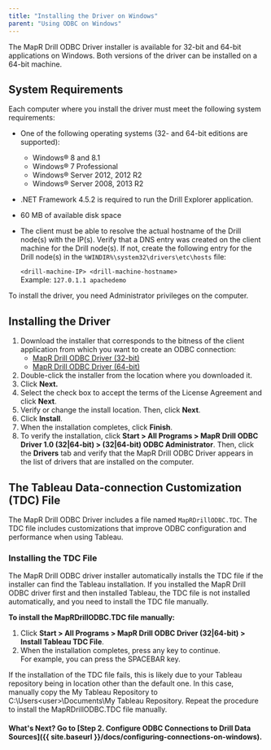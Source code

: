 ```yaml
---
title: "Installing the Driver on Windows"
parent: "Using ODBC on Windows"
---
```

The MapR Drill ODBC Driver installer is available for 32-bit and 64-bit
applications on Windows. Both versions of the driver can be installed on a 64-bit
machine.

##  System Requirements

Each computer where you install the driver must meet the following system
requirements:

  * One of the following operating systems (32- and 64-bit editions are supported):
    * Windows® 8 and 8.1
    * Windows® 7 Professional
    * Windows® Server 2012, 2012 R2
    * Windows® Server 2008, 2013 R2
  * .NET Framework 4.5.2 is required to run the Drill Explorer application.
  * 60 MB of available disk space
  * The client must be able to resolve the actual hostname of the Drill node(s) with the IP(s). Verify that a DNS entry was created on the client machine for the Drill node(s). If not, create the following entry for the Drill node(s) in the `%WINDIR%\system32\drivers\etc\hosts` file:
    
    `<drill-machine-IP> <drill-machine-hostname>`  
    Example: `127.0.1.1 apachedemo`

To install the driver, you need Administrator privileges on the computer.

## Installing the Driver

  1. Download the installer that corresponds to the bitness of the client application from which you want to create an ODBC connection:
     * [MapR Drill ODBC Driver (32-bit)](http://package.mapr.com/tools/MapR-ODBC/MapR_Drill/MapRDrill_odbc_v1.0.0.1001/MapRDrillODBC32.msi)
     * [MapR Drill ODBC Driver (64-bit)](http://package.mapr.com/tools/MapR-ODBC/MapR_Drill/MapRDrill_odbc_v1.0.0.1001/MapRDrillODBC64.msi)
  2. Double-click the installer from the location where you downloaded it.
  3. Click **Next.**
  4. Select the check box to accept the terms of the License Agreement and click **Next**.
  5. Verify or change the install location. Then, click **Next**.
  6. Click **Install**.
  7. When the installation completes, click **Finish**.
  8. To verify the installation, click **Start > All Programs > MapR Drill ODBC Driver 1.0 (32|64-bit) > (32|64-bit) ODBC Administrator**. Then, click the **Drivers** tab and verify that the MapR Drill ODBC Driver appears in the list of drivers that are installed on the computer.

## The Tableau Data-connection Customization (TDC) File

The MapR Drill ODBC Driver includes a file named `MapRDrillODBC.TDC`. The TDC file includes customizations that improve ODBC configuration and performance
when using Tableau.

### Installing the TDC File
The MapR Drill ODBC driver installer automatically installs the TDC file if the installer can find the Tableau installation. If you installed the MapR Drill ODBC driver first and then installed Tableau, the TDC file is not installed automatically, and you need to install the TDC file manually. 

**To install the MapRDrillODBC.TDC file manually:**

  1. Click **Start > All Programs > MapR Drill ODBC Driver <version> (32|64-bit) > Install Tableau TDC File**. 
  2. When the installation completes, press any key to continue.   
For example, you can press the SPACEBAR key.

If the installation of the TDC file fails, this is likely due to your Tableau repository being in location other than the default one.  In this case, manually copy the My Tableau Repository to C:\Users\<user>\Documents\My Tableau Repository. Repeat the procedure to install the MapRDrillODBC.TDC file manually.


#### What's Next? Go to [Step 2. Configure ODBC Connections to Drill Data Sources]({{ site.baseurl }}/docs/configuring-connections-on-windows).

